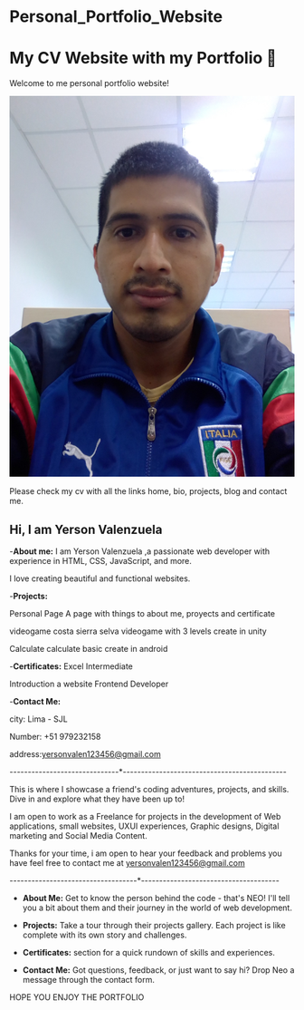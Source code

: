 # Personal_Portfolio_Website

# My CV Website with my Portfolio 🌟

Welcome to me personal portfolio website! 

![Perfil](https://github.com/YersonValenzuela12/Protafolio-YersonValenzuelaBarzola/blob/main/_html/ImgWebPerfil.jpg)


Please check my cv with all the links home, bio, projects, blog and contact me.
## Hi, I am Yerson Valenzuela
-**About me:**
I am Yerson Valenzuela ,a passionate web developer
with experience in HTML, CSS, JavaScript, and more.

I love creating beautiful and functional websites.

-**Projects:**

Personal Page
A page with things to about me, proyects and certificate

videogame costa sierra selva
videogame with 3 levels create in unity

Calculate
calculate basic create in android

-**Certificates:**
Excel Intermediate

Introduction a website Frontend Developer

-**Contact Me:**

city: Lima - SJL

Number: +51 979232158

address:yersonvalen123456@gmail.com

------------------------------*---------------------------------------------


This is where I showcase a friend's coding adventures, projects, and skills. Dive in and explore what they have been up to!


 I am open to work as a Freelance for projects in the development of Web applications, small websites, UXUI experiences, Graphic designs, Digital marketing and Social Media Content.

 Thanks for your time, i am open to hear your feedback and problems you have feel free to contact me at yersonvalen123456@gmail.com









-----------------------------------*--------------------------------------

- **About Me:** Get to know the person behind the code - that's NEO! I'll tell you a bit about them and their journey in the world of web development.

- **Projects:** Take a tour through their projects gallery. Each project is like complete with its own story and challenges.

- **Certificates:**  section for a quick rundown of skills and experiences.

- **Contact Me:** Got questions, feedback, or just want to say hi? Drop Neo a message through the contact form. 

HOPE YOU ENJOY THE PORTFOLIO
